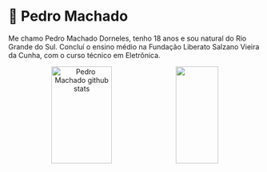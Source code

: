 # 👾 Pedro Machado

Me chamo Pedro Machado Dorneles, tenho 18 anos e sou natural do Rio Grande do Sul. Concluí o ensino médio na Fundação Liberato Salzano Vieira da Cunha, com o curso técnico em Eletrônica. 

<div align="center">  
  <img width="49%" height="195px" src="https://github-readme-stats-sigma-five.vercel.app/api?username=Pedro-M-Dorneles&show_icons=true&count_private=true&hide_border=true&title_color=28a745&icon_color=28a745&text_color=c9d1d9&bg_color=0d1117" alt="Pedro Machado github stats" /> 
  <img width="41%" height="195px" src="https://github-readme-stats-sigma-five.vercel.app/api/top-langs/?username=Pedro-M-Dorneles&layout=compact&hide_border=true&title_color=28a745&text_color=c9d1d9&bg_color=0d1117" />
</div>
